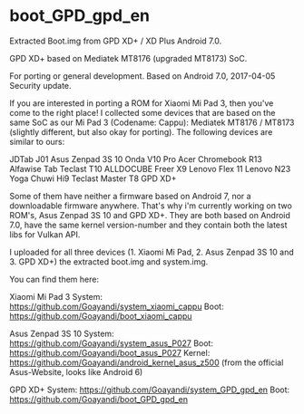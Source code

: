 # boot_GPD_gpd_en
Extracted Boot.img from GPD XD+ / XD Plus Android 7.0.

GPD XD+ based on Mediatek MT8176 (upgraded MT8173) SoC.

For porting or general development. Based on Android 7.0, 2017-04-05 Security update.

If you are interested in porting a ROM for Xiaomi Mi Pad 3, then you've come to the right place!
I collected some devices that are based on the same SoC as our Mi Pad 3 (Codename: Cappu): Mediatek MT8176 / MT8173 (slightly different, but also okay for porting).
The following devices are similar to ours:

JDTab J01
Asus Zenpad 3S 10
Onda V10 Pro
Acer Chromebook R13
Alfawise Tab
Teclast T10
ALLDOCUBE Freer X9
Lenovo Flex 11
Lenovo N23 Yoga
Chuwi Hi9
Teclast Master T8
GPD XD+

Some of them have neither a firmware based on Android 7, nor a downloadable firmware anywhere. 
That's why i'm currently working on two ROM's, Asus Zenpad 3S 10 and GPD XD+. 
They are both based on Android 7.0, have the same kernel version-number and they contain both the latest libs for Vulkan API.

I uploaded for all three devices (1. Xiaomi Mi Pad, 2. Asus Zenpad 3S 10 and 3. GPD XD+) the extracted boot.img and system.img.

You can find them here:

Xiaomi Mi Pad 3
System: https://github.com/Goayandi/system_xiaomi_cappu
Boot:	https://github.com/Goayandi/boot_xiaomi_cappu

Asus Zenpad 3S 10
System:	https://github.com/Goayandi/system_asus_P027
Boot:	https://github.com/Goayandi/boot_asus_P027
Kernel:	https://github.com/Goayandi/android_kernel_asus_z500 (from the official Asus-Website, looks like Android 6)

GPD XD+
System:	https://github.com/Goayandi/system_GPD_gpd_en
Boot:	https://github.com/Goayandi/boot_GPD_gpd_en
